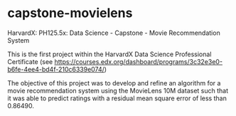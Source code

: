# capstone-movielens
HarvardX: PH125.5x: Data Science - Capstone - Movie Recommendation System

This is the first project within the HarvardX Data Science Professional Certificate (see https://courses.edx.org/dashboard/programs/3c32e3e0-b6fe-4ee4-bd4f-210c6339e074/)

The objective of this project was to develop and refine an algorithm for a movie recommendation system using the MovieLens 10M dataset such that it was able to predict ratings with a residual mean square error of less than 0.86490.
